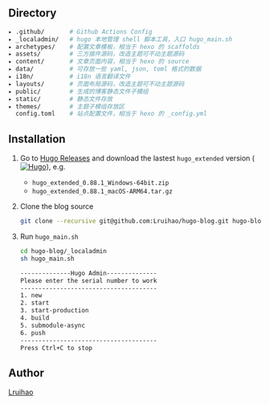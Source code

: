 ## Directory

```bash
▸ .github/       # Github Actions Config
▸ _localadmin/   # hugo 本地管理 shell 脚本工具，入口 hugo_main.sh
▸ archetypes/    # 配置文章模板，相当于 hexo 的 scaffolds
▸ assets/        # 三方插件源码，改造主题可不动主题源码
▸ content/       # 文章页面内容，相当于 hexo 的 source
▸ data/          # 可存放一些 yaml, json, toml 格式的数据
▸ i18n/          # i18n 语言翻译文件
▸ layouts/       # 页面布局源码，改造主题可不动主题源码
▸ public/        # 生成的博客静态文件子模组
▸ static/        # 静态文件存放
▸ themes/        # 主题子模组存放区
  config.toml    # 站点配置文件，相当于 hexo 的 _config.yml
```

## Installation

1. Go to [Hugo Releases](https://github.com/gohugoio/hugo/releases) and download the lastest `hugo_extended` version ([![Hugo](https://img.shields.io/badge/Hugo-%5E0.62.0-ff4088?style=flat-square&logo=hugo)](https://gohugo.io/)), e.g.
    
    - `hugo_extended_0.88.1_Windows-64bit.zip`
    - `hugo_extended_0.88.1_macOS-ARM64.tar.gz`

2. Clone the blog source

    ```bash
    git clone --recursive git@github.com:Lruihao/hugo-blog.git hugo-blog
    ```

3. Run `hugo_main.sh`

    ```bash
    cd hugo-blog/_localadmin
    sh hugo_main.sh
    ```
    
    ```bash
    --------------Hugo Admin--------------
    Please enter the serial number to work
    --------------------------------------
    1. new
    2. start
    3. start-production
    4. build
    5. submodule-async
    6. push
    --------------------------------------
    Press Ctrl+C to stop
    ```

## Author

[Lruihao](https://lruihao.cn)